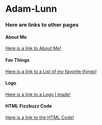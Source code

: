 <h1 id="adam-lunn">Adam-Lunn</h1>
<h3 id="__here-are-links-to-other-pages__"><strong>Here are links to other pages</strong></h3>
<h4 id="about-me">About Me</h4>
<p><a href="About-Me.md">Here is a link to About Me!</a></p>
<h4 id="fav-things">Fav Things</h4>
<p><a href="FavoriteThings.md">Here is a link to a List of my favorite things!</a></p>
<h4 id="logo">Logo</h4>
<p><a href="Logo.md">Here is a link to a Logo I made!</a></p>
<h4 id="html-fizzbuzz-code">HTML Fizzbuzz Code</h4>
<p><a href="FizzBuzzHTML.md">Here is a link to the HTML Code!</a> </p>
